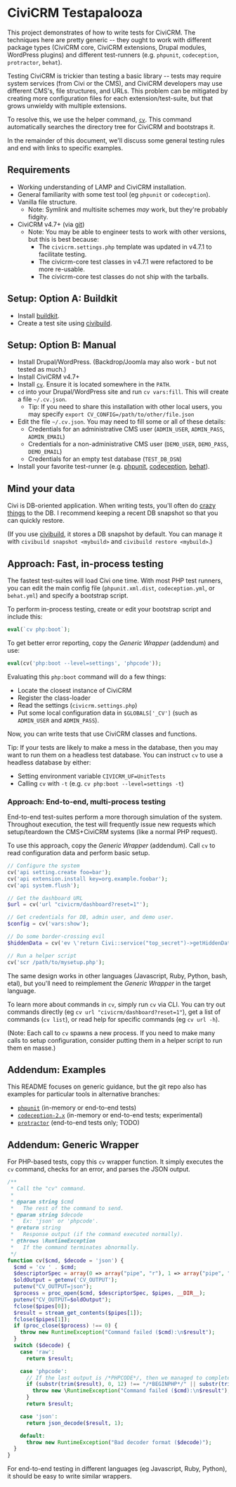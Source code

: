 # CiviCRM Testapalooza

This project demonstrates of how to write tests for CiviCRM.  The techniques here are pretty
generic -- they ought to work with different package types (CiviCRM core, CiviCRM extensions,
Drupal modules, WordPress plugins) and different test-runners (e.g.  `phpunit`, `codeception`,
`protractor`, `behat`).

Testing CiviCRM is trickier than testing a basic library -- tests may require system services (from
Civi or the CMS), and CiviCRM developers may use different CMS's, file structures, and URLs.  This
problem can be mitigated by creating more configuration files for each extension/test-suite, but
that grows unwieldy with multiple extensions.

To resolve this, we use the helper command, [`cv`](https://github.com/civicrm/cv). This command
automatically searches the directory tree for CiviCRM and bootstraps it.

In the remainder of this document, we'll discuss some general testing rules and end with links
to specific examples.

## Requirements

 * Working understanding of LAMP and CiviCRM installation.
 * General familiarity with some test tool (eg `phpunit` or `codeception`).
 * Vanilla file structure.
   * Note: Symlink and multisite schemes *may* work, but they're probably fidgity.
 * CiviCRM v4.7+ (via [git](http://wiki.civicrm.org/confluence/display/CRMDOC/Contributing+to+CiviCRM+using+GitHub))
   * Note: You may be able to engineer tests to work with other versions, but this is best because:
     * The `civicrm.settings.php` template was updated in v4.7.1 to facilitate testing.
     * The civicrm-core test classes in v4.7.1 were refactored to be more re-usable.
     * The civicrm-core test classes do not ship with the tarballs.

## Setup: Option A: Buildkit

 * Install [buildkit](https://github.com/civicrm/civicrm-buildkit/).
 * Create a test site using [civibuild](https://github.com/civicrm/civicrm-buildkit/blob/master/doc/civibuild.md).

## Setup: Option B: Manual

 * Install Drupal/WordPress. (Backdrop/Joomla may also work - but not tested as much.)
 * Install CiviCRM v4.7+
 * Install [`cv`](https://github.com/civicrm/cv). Ensure it is located somewhere in the `PATH`.
 * `cd` into your Drupal/WordPress site and run `cv vars:fill`. This will create a file `~/.cv.json`.
   * Tip: If you need to share this installation with other local users, you may specify `export CV_CONFIG=/path/to/other/file.json`
 * Edit the file `~/.cv.json`. You may need to fill some or all of these details:
   * Credentials for an administrative CMS user (`ADMIN_USER`, `ADMIN_PASS`, `ADMIN_EMAIL`)
   * Credentials for a non-administrative CMS user (`DEMO_USER`, `DEMO_PASS`, `DEMO_EMAIL`)
   * Credentials for an empty test database (`TEST_DB_DSN`)
 * Install your favorite test-runner (e.g. [phpunit](phpunit.de), [codeception](http://codeception.com/), [behat](behat.org)).

## Mind your data

Civi is DB-oriented application.  When writing tests, you'll often do [crazy things](https://www.reddit.com/r/Jokes/comments/2m1b9b/a_code_tester_walks_into_a_bar_orders_a_beer/)
to the DB.  I recommend keeping a recent DB snapshot so that you can quickly restore.

(If you use [civibuild](https://github.com/civicrm/civicrm-buildkit/blob/master/doc/civibuild.md), it stores a
DB snapshot by default.  You can manage it with `civibuild snapshot <mybuild>` and `civibuild
restore <mybuild>`.)

## Approach: Fast, in-process testing

The fastest test-suites will load Civi one time. With most PHP test runners, you can edit the main
config file (`phpunit.xml.dist`, `codeception.yml`, or `behat.yml`) and specify a bootstrap
script.

To perform in-process testing, create or edit your bootstrap script and include this:

```php
eval(`cv php:boot`);
```

To get better error reporting, copy the *Generic Wrapper* (addendum) and use:

```php
eval(cv('php:boot --level=settings', 'phpcode'));
```

Evaluating this `php:boot` command will do a few things:

 * Locate the closest instance of CiviCRM
 * Register the class-loader
 * Read the settings (`civicrm.settings.php`)
 * Put some local configuration data in `$GLOBALS['_CV']` (such as `ADMIN_USER` and `ADMIN_PASS`).

Now, you can write tests that use CiviCRM classes and functions.

Tip: If your tests are likely to make a mess in the database, then you may want to run them on a
headless test database.  You can instruct `cv` to use a headless database by either:

 * Setting environment variable `CIVICRM_UF=UnitTests`
 * Calling `cv` with `-t` (e.g. `cv php:boot --level=settings -t`)

### Approach: End-to-end, multi-process testing

End-to-end test-suites perform a more thorough simulation of the system.  Throughout execution, the
test will frequently issue new requests which setup/teardown the CMS+CiviCRM systems (like a normal PHP
request).

To use this approach, copy the *Generic Wrapper* (addendum). Call `cv` to read configuration data and perform basic setup.

```php
// Configure the system
cv('api setting.create foo=bar');
cv('api extension.install key=org.example.foobar');
cv('api system.flush');

// Get the dashboard URL
$url = cv('url "civicrm/dashboard?reset=1"');

// Get credentials for DB, admin user, and demo user.
$config = cv('vars:show');

// Do some border-crossing evil
$hiddenData = cv('ev \'return Civi::service("top_secret")->getHiddenData();\'');

// Run a helper script
cv('scr /path/to/mysetup.php');
```

The same design works in other languages (Javascript, Ruby, Python, bash, etal), but you'll need to
reimplement the *Generic Wrapper* in the target language.

To learn more about commands in `cv`, simply run `cv` via CLI. You can try out
commands directly (eg `cv url "civicrm/dashboard?reset=1"`), get a list of
commands (`cv list`), or read help for specific commands (eg `cv url -h`).

(Note: Each call to `cv` spawns a new process.  If you need to make many calls to setup
configuration, consider putting them in a helper script to run them en masse.)

## Addendum: Examples

This README focuses on generic guidance, but the git repo also has examples for particular tools in
alternative branches:

 * [`phpunit`](https://github.com/civicrm/org.civicrm.testapalooza/tree/phpunit) (in-memory or end-to-end tests)
 * [`codeception-2.x`](https://github.com/civicrm/org.civicrm.testapalooza/tree/codeception-2.x) (in-memory or end-to-end tests; experimental)
 * [`protractor`](https://github.com/civicrm/org.civicrm.testapalooza/tree/protractor) (end-to-end tests only; TODO)

## Addendum: Generic Wrapper

For PHP-based tests, copy this `cv` wrapper function.  It simply executes the `cv`
command, checks for an error, and parses the JSON output.

```php
/**
 * Call the "cv" command.
 *
 * @param string $cmd
 *   The rest of the command to send.
 * @param string $decode
 *   Ex: 'json' or 'phpcode'.
 * @return string
 *   Response output (if the command executed normally).
 * @throws \RuntimeException
 *   If the command terminates abnormally.
 */
function cv($cmd, $decode = 'json') {
  $cmd = 'cv ' . $cmd;
  $descriptorSpec = array(0 => array("pipe", "r"), 1 => array("pipe", "w"), 2 => STDERR);
  $oldOutput = getenv('CV_OUTPUT');
  putenv("CV_OUTPUT=json");
  $process = proc_open($cmd, $descriptorSpec, $pipes, __DIR__);
  putenv("CV_OUTPUT=$oldOutput");
  fclose($pipes[0]);
  $result = stream_get_contents($pipes[1]);
  fclose($pipes[1]);
  if (proc_close($process) !== 0) {
    throw new RuntimeException("Command failed ($cmd):\n$result");
  }
  switch ($decode) {
    case 'raw':
      return $result;

    case 'phpcode':
      // If the last output is /*PHPCODE*/, then we managed to complete execution.
      if (substr(trim($result), 0, 12) !== "/*BEGINPHP*/" || substr(trim($result), -10) !== "/*ENDPHP*/") {
        throw new \RuntimeException("Command failed ($cmd):\n$result");
      }
      return $result;

    case 'json':
      return json_decode($result, 1);

    default:
      throw new RuntimeException("Bad decoder format ($decode)");
  }
}
```

For end-to-end testing in different languages (eg Javascript, Ruby, Python), it should be easy to
write similar wrappers.

